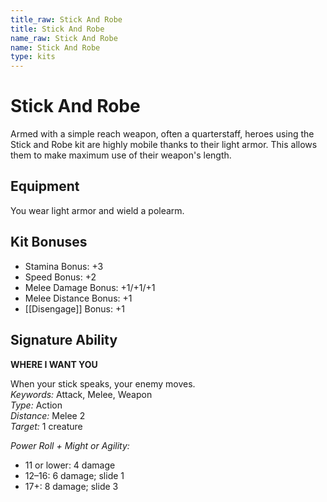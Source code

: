 ```yaml
---
title_raw: Stick And Robe
title: Stick And Robe
name_raw: Stick And Robe
name: Stick And Robe
type: kits
---
```


# Stick And Robe

Armed with a simple reach weapon, often a quarterstaff, heroes using the Stick and Robe kit are highly mobile thanks to their light armor. This allows them to make maximum use of their weapon's length.

## Equipment

You wear light armor and wield a polearm.

## Kit Bonuses

- Stamina Bonus: +3
- Speed Bonus: +2
- Melee Damage Bonus: +1/+1/+1
- Melee Distance Bonus: +1
- [[Disengage]] Bonus: +1

## Signature Ability

**WHERE I WANT YOU**

When your stick speaks, your enemy moves.\
*Keywords:* Attack, Melee, Weapon\
*Type:* Action\
*Distance:* Melee 2\
*Target:* 1 creature

*Power Roll + Might or Agility:*

- 11 or lower: 4 damage
- 12–16: 6 damage; slide 1
- 17+: 8 damage; slide 3
